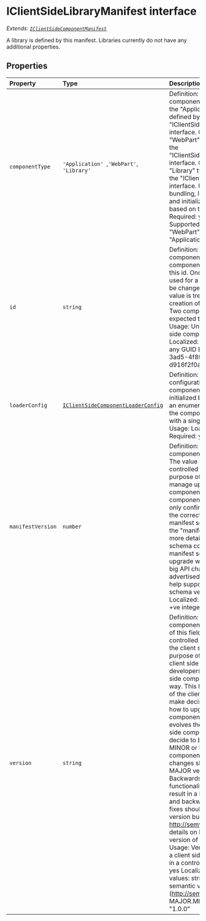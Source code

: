 # IClientSideLibraryManifest interface

_Extends: [`IClientSideComponentManifest`](../sp-client-base/iclientsidecomponentmanifest.md)_



A library is defined by this manifest. Libraries currently do not have any additional properties. 





## Properties

| Property	   | Type	| Description|
|:-------------|:-------|:-----------|
|`componentType`      | `'Application' `,` 'WebPart' `,` 'Library'` | Definition: Type of client side component. Components with the "Application" type are defined by the  "IClientSideApplicationManifest" interface. Components with the "WebPart" type are defined by the  "IClientSideWebPartManifest" interface. Components with the "Library" type are defined by the  "IClientSideLibraryManifest" interface.  Usage: To help bundling, loading, enumeration, and initialization of components based on their contents.  Required: yes  Localized: no  Supported values: "Application", "WebPart", "Library"  Example: "Application" |
|`id`      | `string` | Definition: A universally unique component id. Each client side component is required to have this id. Once an  id has been used for a component, it cannot be changed. A change in this value is treated same as the creation of  a new component. Two components are never expected to have the same id.  Usage: Uniquely identify a client side component.  Required: yes  Localized: no  Supported values: any GUID  Example: "dbef608d-3ad5-4f8f-b139-d916f2f0a294" |
|`loaderConfig`      | [`IClientSideComponentLoaderConfig`](../sp-module-interfaces/iclientsidecomponentloaderconfig.md) | Definition: This portion of the configuration describes how the component is to be loaded and initialized by a  client. It contains an enumeration of scripts that the component requires along with a single entrypoint script.  Usage: Loading a component.  Required: yes   |
|`manifestVersion`      | `number` | Definition: Version of the component manifest schema. The value of this field is controlled by Microsoft. The  purpose of this field is to help manage upgrades of the component manifest schema. A component developer needs to  only confirm that they are using the correct value per the manifest schema. Please read the "manifest upgrade  rules" for more details on when the schema could change. Note, manifest schema version upgrade will be considered  a big API change event and will be advertised broadly.  Usage: To help support multiple manifest schema versions.  Required: yes  Localized: no  Supported values: +ve integer.  Example: 1 |
|`version`      | `string` | Definition: Client side component version. The value of this field is expected to be controlled by the developer  of the client side component. The purpose of this field is to help client side component developers upgrade their  client side components in a managed way. This helps the consumers of the client side component make decisions  about when and how to upgrade the client side component. As the developer evolves the code for their client side  component, they can decide to bump the MAJOR, MINOR or PATCH version of the component. All incompatible API  changes should result in a MAJOR version bump. Backwards compatible functionality changes should result in a  MINOR version bump, and backwards compatible bug fixes should result in a PATCH version bump. Please see  http://semver.org for more details on how to manage the version of your components.  Usage: Versioning and evolving a client side component safely in a controlled way.  Required: yes  Localized: no  Supported values: string representing a semantic version (http://semver.org) i.e. MAJOR.MINOR.PATCH  Example: "1.0.0" |





